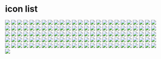 # icon list

![](https://raw.githubusercontent.com/xero/svg-icons/refs/heads/main/icons/Ansi.svg)
![](https://raw.githubusercontent.com/xero/svg-icons/refs/heads/main/icons/ArcadeLightGunCon.svg)
![](https://raw.githubusercontent.com/xero/svg-icons/refs/heads/main/icons/ArcadeLightgun.svg)
![](https://raw.githubusercontent.com/xero/svg-icons/refs/heads/main/icons/Arcade.svg)
![](https://raw.githubusercontent.com/xero/svg-icons/refs/heads/main/icons/Atlas.svg)
![](https://raw.githubusercontent.com/xero/svg-icons/refs/heads/main/icons/BashBible.svg)
![](https://raw.githubusercontent.com/xero/svg-icons/refs/heads/main/icons/Blade.svg)
![](https://raw.githubusercontent.com/xero/svg-icons/refs/heads/main/icons/BobAlien.svg)
![](https://raw.githubusercontent.com/xero/svg-icons/refs/heads/main/icons/BobDevil.svg)
![](https://raw.githubusercontent.com/xero/svg-icons/refs/heads/main/icons/BobDiety.svg)
![](https://raw.githubusercontent.com/xero/svg-icons/refs/heads/main/icons/Bob.svg)
![](https://raw.githubusercontent.com/xero/svg-icons/refs/heads/main/icons/Bomb.svg)
![](https://raw.githubusercontent.com/xero/svg-icons/refs/heads/main/icons/BookAlt.svg)
![](https://raw.githubusercontent.com/xero/svg-icons/refs/heads/main/icons/BookAtlas.svg)
![](https://raw.githubusercontent.com/xero/svg-icons/refs/heads/main/icons/BookAtomic.svg)
![](https://raw.githubusercontent.com/xero/svg-icons/refs/heads/main/icons/BookBomb.svg)
![](https://raw.githubusercontent.com/xero/svg-icons/refs/heads/main/icons/BookCircuit.svg)
![](https://raw.githubusercontent.com/xero/svg-icons/refs/heads/main/icons/BookClaspLight.svg)
![](https://raw.githubusercontent.com/xero/svg-icons/refs/heads/main/icons/BookClasp.svg)
![](https://raw.githubusercontent.com/xero/svg-icons/refs/heads/main/icons/BookCode.svg)
![](https://raw.githubusercontent.com/xero/svg-icons/refs/heads/main/icons/BookIdeas.svg)
![](https://raw.githubusercontent.com/xero/svg-icons/refs/heads/main/icons/BookJournal.svg)
![](https://raw.githubusercontent.com/xero/svg-icons/refs/heads/main/icons/BookLight.svg)
![](https://raw.githubusercontent.com/xero/svg-icons/refs/heads/main/icons/BookManual.svg)
![](https://raw.githubusercontent.com/xero/svg-icons/refs/heads/main/icons/BookMarkup.svg)
![](https://raw.githubusercontent.com/xero/svg-icons/refs/heads/main/icons/BookNotesAlt.svg)
![](https://raw.githubusercontent.com/xero/svg-icons/refs/heads/main/icons/BookNotesGrey.svg)
![](https://raw.githubusercontent.com/xero/svg-icons/refs/heads/main/icons/BookNotesLight.svg)
![](https://raw.githubusercontent.com/xero/svg-icons/refs/heads/main/icons/BookNotes.svg)
![](https://raw.githubusercontent.com/xero/svg-icons/refs/heads/main/icons/BookOpen.svg)
![](https://raw.githubusercontent.com/xero/svg-icons/refs/heads/main/icons/BookRegex.svg)
![](https://raw.githubusercontent.com/xero/svg-icons/refs/heads/main/icons/BookShell.svg)
![](https://raw.githubusercontent.com/xero/svg-icons/refs/heads/main/icons/BookSkull.svg)
![](https://raw.githubusercontent.com/xero/svg-icons/refs/heads/main/icons/BookSpells.svg)
![](https://raw.githubusercontent.com/xero/svg-icons/refs/heads/main/icons/Book.svg)
![](https://raw.githubusercontent.com/xero/svg-icons/refs/heads/main/icons/BrainSlug.svg)
![](https://raw.githubusercontent.com/xero/svg-icons/refs/heads/main/icons/Broken.svg)
![](https://raw.githubusercontent.com/xero/svg-icons/refs/heads/main/icons/CandleAlt.svg)
![](https://raw.githubusercontent.com/xero/svg-icons/refs/heads/main/icons/Candle.svg)
![](https://raw.githubusercontent.com/xero/svg-icons/refs/heads/main/icons/Cards.svg)
![](https://raw.githubusercontent.com/xero/svg-icons/refs/heads/main/icons/Car.svg)
![](https://raw.githubusercontent.com/xero/svg-icons/refs/heads/main/icons/Chaos.svg)
![](https://raw.githubusercontent.com/xero/svg-icons/refs/heads/main/icons/Chats.svg)
![](https://raw.githubusercontent.com/xero/svg-icons/refs/heads/main/icons/Chip.svg)
![](https://raw.githubusercontent.com/xero/svg-icons/refs/heads/main/icons/CircuitBoard.svg)
![](https://raw.githubusercontent.com/xero/svg-icons/refs/heads/main/icons/Cloud.svg)
![](https://raw.githubusercontent.com/xero/svg-icons/refs/heads/main/icons/CrystalBallEye.svg)
![](https://raw.githubusercontent.com/xero/svg-icons/refs/heads/main/icons/Dagger.svg)
![](https://raw.githubusercontent.com/xero/svg-icons/refs/heads/main/icons/Design.svg)
![](https://raw.githubusercontent.com/xero/svg-icons/refs/heads/main/icons/Doom.svg)
![](https://raw.githubusercontent.com/xero/svg-icons/refs/heads/main/icons/EyeBloodshot.svg)
![](https://raw.githubusercontent.com/xero/svg-icons/refs/heads/main/icons/Eye.svg)
![](https://raw.githubusercontent.com/xero/svg-icons/refs/heads/main/icons/Fire.svg)
![](https://raw.githubusercontent.com/xero/svg-icons/refs/heads/main/icons/FloppyOld.svg)
![](https://raw.githubusercontent.com/xero/svg-icons/refs/heads/main/icons/Floppy.svg)
![](https://raw.githubusercontent.com/xero/svg-icons/refs/heads/main/icons/Gameboy.svg)
![](https://raw.githubusercontent.com/xero/svg-icons/refs/heads/main/icons/Game.svg)
![](https://raw.githubusercontent.com/xero/svg-icons/refs/heads/main/icons/Ghost.svg)
![](https://raw.githubusercontent.com/xero/svg-icons/refs/heads/main/icons/HourGlass.svg)
![](https://raw.githubusercontent.com/xero/svg-icons/refs/heads/main/icons/IdeaBulbNeon.svg)
![](https://raw.githubusercontent.com/xero/svg-icons/refs/heads/main/icons/IdeaBulb.svg)
![](https://raw.githubusercontent.com/xero/svg-icons/refs/heads/main/icons/InvaderFile.svg)
![](https://raw.githubusercontent.com/xero/svg-icons/refs/heads/main/icons/Invader.svg)
![](https://raw.githubusercontent.com/xero/svg-icons/refs/heads/main/icons/JollyRoger.svg)
![](https://raw.githubusercontent.com/xero/svg-icons/refs/heads/main/icons/KeyAlt.svg)
![](https://raw.githubusercontent.com/xero/svg-icons/refs/heads/main/icons/Keyboard.svg)
![](https://raw.githubusercontent.com/xero/svg-icons/refs/heads/main/icons/KeyRing.svg)
![](https://raw.githubusercontent.com/xero/svg-icons/refs/heads/main/icons/Key.svg)
![](https://raw.githubusercontent.com/xero/svg-icons/refs/heads/main/icons/LaptopBomb.svg)
![](https://raw.githubusercontent.com/xero/svg-icons/refs/heads/main/icons/LaptopCircuit.svg)
![](https://raw.githubusercontent.com/xero/svg-icons/refs/heads/main/icons/LaptopCode.svg)
![](https://raw.githubusercontent.com/xero/svg-icons/refs/heads/main/icons/LaptopMarkup.svg)
![](https://raw.githubusercontent.com/xero/svg-icons/refs/heads/main/icons/LaptopShell.svg)
![](https://raw.githubusercontent.com/xero/svg-icons/refs/heads/main/icons/Laptop.svg)
![](https://raw.githubusercontent.com/xero/svg-icons/refs/heads/main/icons/LaptopWeb.svg)
![](https://raw.githubusercontent.com/xero/svg-icons/refs/heads/main/icons/Link.svg)
![](https://raw.githubusercontent.com/xero/svg-icons/refs/heads/main/icons/Mace.svg)
![](https://raw.githubusercontent.com/xero/svg-icons/refs/heads/main/icons/Magic.svg)
![](https://raw.githubusercontent.com/xero/svg-icons/refs/heads/main/icons/Manual.svg)
![](https://raw.githubusercontent.com/xero/svg-icons/refs/heads/main/icons/MultiToolSak.svg)
![](https://raw.githubusercontent.com/xero/svg-icons/refs/heads/main/icons/Occult.svg)
![](https://raw.githubusercontent.com/xero/svg-icons/refs/heads/main/icons/Package.svg)
![](https://raw.githubusercontent.com/xero/svg-icons/refs/heads/main/icons/PCB.svg)
![](https://raw.githubusercontent.com/xero/svg-icons/refs/heads/main/icons/Pinball.svg)
![](https://raw.githubusercontent.com/xero/svg-icons/refs/heads/main/icons/Project.svg)
![](https://raw.githubusercontent.com/xero/svg-icons/refs/heads/main/icons/Pumpkin.svg)
![](https://raw.githubusercontent.com/xero/svg-icons/refs/heads/main/icons/ReadMe.svg)
![](https://raw.githubusercontent.com/xero/svg-icons/refs/heads/main/icons/Rip.svg)
![](https://raw.githubusercontent.com/xero/svg-icons/refs/heads/main/icons/Roller.svg)
![](https://raw.githubusercontent.com/xero/svg-icons/refs/heads/main/icons/Roms.svg)
![](https://raw.githubusercontent.com/xero/svg-icons/refs/heads/main/icons/SadBot.svg)
![](https://raw.githubusercontent.com/xero/svg-icons/refs/heads/main/icons/Scroller.svg)
![](https://raw.githubusercontent.com/xero/svg-icons/refs/heads/main/icons/ShieldDark.svg)
![](https://raw.githubusercontent.com/xero/svg-icons/refs/heads/main/icons/ShieldMace.svg)
![](https://raw.githubusercontent.com/xero/svg-icons/refs/heads/main/icons/ShieldX.svg)
![](https://raw.githubusercontent.com/xero/svg-icons/refs/heads/main/icons/Shopping.svg)
![](https://raw.githubusercontent.com/xero/svg-icons/refs/heads/main/icons/SkullCandel.svg)
![](https://raw.githubusercontent.com/xero/svg-icons/refs/heads/main/icons/SkullHarlock.svg)
![](https://raw.githubusercontent.com/xero/svg-icons/refs/heads/main/icons/Skull.svg)
![](https://raw.githubusercontent.com/xero/svg-icons/refs/heads/main/icons/SprayPaint.svg)
![](https://raw.githubusercontent.com/xero/svg-icons/refs/heads/main/icons/SUV.svg)
![](https://raw.githubusercontent.com/xero/svg-icons/refs/heads/main/icons/Sword.svg)
![](https://raw.githubusercontent.com/xero/svg-icons/refs/heads/main/icons/Tablet.svg)
![](https://raw.githubusercontent.com/xero/svg-icons/refs/heads/main/icons/Tags.svg)
![](https://raw.githubusercontent.com/xero/svg-icons/refs/heads/main/icons/TerminalOreo.svg)
![](https://raw.githubusercontent.com/xero/svg-icons/refs/heads/main/icons/Terminal.svg)
![](https://raw.githubusercontent.com/xero/svg-icons/refs/heads/main/icons/Todo.svg)
![](https://raw.githubusercontent.com/xero/svg-icons/refs/heads/main/icons/TomeAtlas.svg)
![](https://raw.githubusercontent.com/xero/svg-icons/refs/heads/main/icons/TomeBomb.svg)
![](https://raw.githubusercontent.com/xero/svg-icons/refs/heads/main/icons/TomeCode.svg)
![](https://raw.githubusercontent.com/xero/svg-icons/refs/heads/main/icons/TomeIdea.svg)
![](https://raw.githubusercontent.com/xero/svg-icons/refs/heads/main/icons/TomeManual.svg)
![](https://raw.githubusercontent.com/xero/svg-icons/refs/heads/main/icons/TomeMarkup.svg)
![](https://raw.githubusercontent.com/xero/svg-icons/refs/heads/main/icons/TomeOpen.svg)
![](https://raw.githubusercontent.com/xero/svg-icons/refs/heads/main/icons/TomeShell.svg)
![](https://raw.githubusercontent.com/xero/svg-icons/refs/heads/main/icons/TomeSkull.svg)
![](https://raw.githubusercontent.com/xero/svg-icons/refs/heads/main/icons/TomeSpooky.svg)
![](https://raw.githubusercontent.com/xero/svg-icons/refs/heads/main/icons/Tools.svg)
![](https://raw.githubusercontent.com/xero/svg-icons/refs/heads/main/icons/TreasureChestRoyal.svg)
![](https://raw.githubusercontent.com/xero/svg-icons/refs/heads/main/icons/TreasureChest.svg)
![](https://raw.githubusercontent.com/xero/svg-icons/refs/heads/main/icons/TreasureMap.svg)
![](https://raw.githubusercontent.com/xero/svg-icons/refs/heads/main/icons/UnicursalHexagram.svg)
![](https://raw.githubusercontent.com/xero/svg-icons/refs/heads/main/icons/Wizard.svg)
![](https://raw.githubusercontent.com/xero/svg-icons/refs/heads/main/icons/YoutubePlay.svg)
![](https://raw.githubusercontent.com/xero/svg-icons/refs/heads/main/icons/Youtube.svg)
![](https://raw.githubusercontent.com/xero/svg-icons/refs/heads/main/icons/Zettelkasten.svg)
